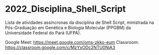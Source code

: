 # 2022_Disciplina_Shell_Script
Lista de atividades assíncronas da disciplina de Shell Script, ministrada na Pós-Graduação em Genética e Biologia Molecular (PPGBM) da Universidade Federal do Pará (UFPA).

Google Meet: https://meet.google.com/oms-zkko-eum
Classroom: https://classroom.google.com/c/MzYxODc2NTU0NjA3
